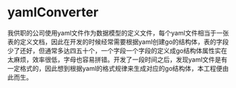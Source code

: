 # yamlConverter
我供职的公司使用yaml文件作为数据模型的定义文件，每个yaml文件相当于一张表的定义文档，因此在开发的时候经常需要根据yaml创建go的结构体，表的字段少了还好，但通常多达四五十个，一个字段一个字段的定义成go结构体属性实在太麻烦，效率很低，字母也容易拼错。开发了一段时间之后，发现yaml文件是有一定格式的，因此想到根据yaml的格式规律来生成对应的go结构体，本工程便由此而生。
